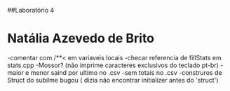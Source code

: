 ##Laboratório 4
# Natália Azevedo de Brito


-comentar com /**< em variaveis locais
-checar referencia de fillStats em stats.cpp
-Mossor? (não imprime caracteres exclusivos do teclado pt-br)
-maior e menor saind por ultimo no .csv
-sem totais no .csv
-construros de Struct do subilme bugou ( dizia não encontrar initializer antes do 'struct')